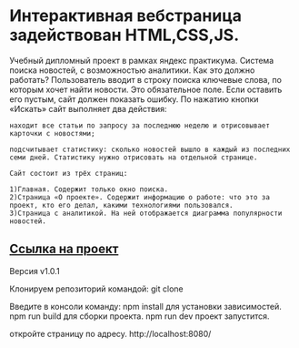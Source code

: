 # Интерактивная вебстраница задействован HTML,CSS,JS.
 
Учебный дипломный проект в рамках яндекс практикума.
Система поиска новостей, с возможностью аналитики.
Как это должно работать?
Пользователь вводит в строку поиска ключевые слова, по которым хочет найти новости. Это обязательное поле. Если оставить его пустым, сайт должен показать ошибку.
По нажатию кнопки «Искать» сайт выполняет два действия:

    находит все статьи по запросу за последнюю неделю и отрисовывает карточки с новостями;

    подсчитывает статистику: сколько новостей вышло в каждый из последних семи дней. Статистику нужно отрисовать на отдельной странице.

    Сайт состоит из трёх страниц:

    1)Главная. Содержит только окно поиска.
    2)Страница «О проекте». Содержит информацию о работе: что это за проект, кто его делал, какими технологиями пользовался.
    3)Страница с аналитикой. На ней отображается диаграмма популярности новостей.
<a href="https://genalll.github.io/diplom/">Cсылка на проект </a>
---  

Версия v1.0.1 
 
Клонируем репозиторий командой:
git clone

Введите в консоли команду:
npm install для установки зависимостей.
npm run build для сборки проекта.
npm run dev проект запустится.

откройте страницу по адресу.
http://localhost:8080/
